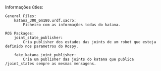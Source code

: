 Informações úties:

    General Files:
        katana_300_6m180.urdf.xacro:
            Ficheiro com as informações todas do katana.

    ROS Packages:
        joint_state_publisher:
            Cria publisher dos estados das joints de um robot que esteja definido nos parametros do Rospy.

        fake_katana_joint_publisher:
            Cria um publisher das joints do katana que publica /joint_states sempre as mesmas mensagens.

